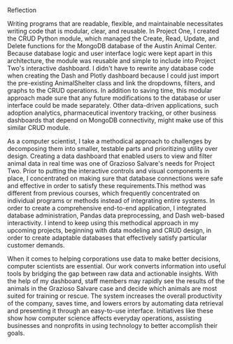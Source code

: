 Reflection

Writing programs that are readable, flexible, and maintainable necessitates writing code that is modular, clear, and reusable. In Project One, I created the CRUD Python module, which managed the Create, Read, Update, and Delete functions for the MongoDB database of the Austin Animal Center. Because database logic and user interface logic were kept apart in this architecture, the module was reusable and simple to include into Project Two's interactive dashboard. I didn't have to rewrite any database code when creating the Dash and Plotly dashboard because I could just import the pre-existing AnimalShelter class and link the dropdowns, filters, and graphs to the CRUD operations. In addition to saving time, this modular approach made sure that any future modifications to the database or user interface could be made separately. Other data-driven applications, such adoption analytics, pharmaceutical inventory tracking, or other business dashboards that depend on MongoDB connectivity, might make use of this similar CRUD module.

As a computer scientist, I take a methodical approach to challenges by decomposing them into smaller, testable parts and prioritizing utility over design. Creating a data dashboard that enabled users to view and filter animal data in real time was one of Grazioso Salvare's needs for Project Two. Prior to putting the interactive controls and visual components in place, I concentrated on making sure that database connections were safe and effective in order to satisfy these requirements.This method was different from previous courses, which frequently concentrated on individual programs or methods instead of integrating entire systems. In order to create a comprehensive end-to-end application, I integrated database administration, Pandas data preprocessing, and Dash web-based interactivity. I intend to keep using this methodical approach in my upcoming projects, beginning with data modeling and CRUD design, in order to create adaptable databases that effectively satisfy particular customer demands.

When it comes to helping corporations use data to make better decisions, computer scientists are essential. Our work converts information into useful tools by bridging the gap between raw data and actionable insights. With the help of my dashboard, staff members may rapidly see the results of the animals in the Grazioso Salvare case and decide which animals are most suited for training or rescue. The system increases the overall productivity of the company, saves time, and lowers errors by automating data retrieval and presenting it through an easy-to-use interface. Initiatives like these show how computer science affects everyday operations, assisting businesses and nonprofits in using technology to better accomplish their goals.
